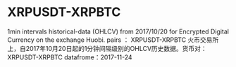 # XRPUSDT-XRPBTC
1min intervals historical-data (OHLCV) from 2017/10/20 for  Encrypted Digital Currency on the exchange Huobi. pairs ： XRPUSDT-XRPBTC
火币交易所上，自2017年10月20日起的1分钟间隔级别的OHLCV历史数据。货币对：XRPUSDT-XRPBTC
datafrome：2017-11-24
